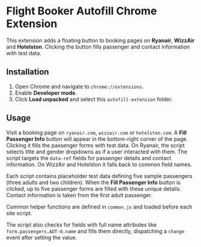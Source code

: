 # Flight Booker Autofill Chrome Extension

This extension adds a floating button to booking pages on **Ryanair**, **WizzAir** and **Hotelston**. Clicking the button fills passenger and contact information with test data.

## Installation
1. Open Chrome and navigate to `chrome://extensions`.
2. Enable **Developer mode**.
3. Click **Load unpacked** and select this `autofill-extension` folder.

## Usage
Visit a booking page on `ryanair.com`, `wizzair.com` or `hotelston.com`. A **Fill Passenger Info** button will appear in the bottom-right corner of the page. Clicking it fills the passenger forms with test data. On Ryanair, the script selects title and gender dropdowns as if a user interacted with them. The script targets the `data-ref` fields for passenger details and contact information. On WizzAir and Hotelston it falls back to common field names.

Each script contains placeholder test data defining five sample passengers (three
adults and two children). When the **Fill Passenger Info** button is clicked, up
to five passenger forms are filled with these unique details. Contact information
is taken from the first adult passenger.

Common helper functions are defined in `common.js` and loaded before each site
script.

The script also checks for fields with full name attributes like
`form.passengers.ADT-0.name` and fills them directly, dispatching a `change`
event after setting the value.
